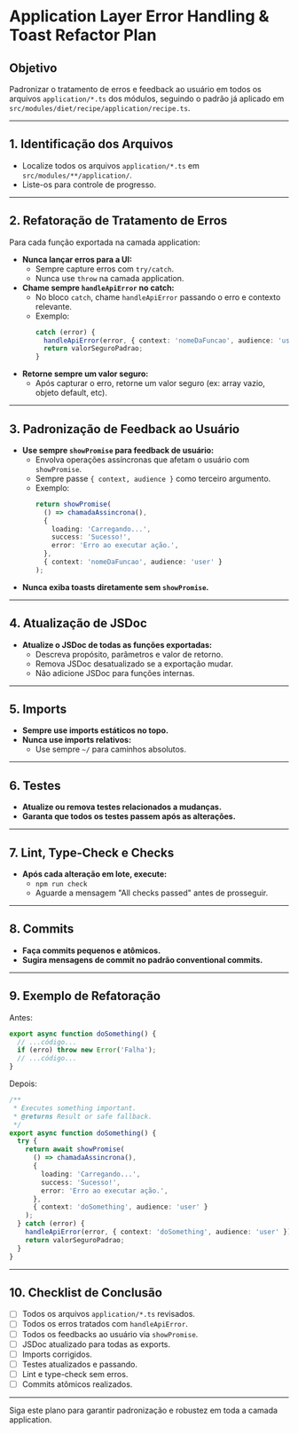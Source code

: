 # Application Layer Error Handling & Toast Refactor Plan

## Objetivo

Padronizar o tratamento de erros e feedback ao usuário em todos os arquivos `application/*.ts` dos módulos, seguindo o padrão já aplicado em `src/modules/diet/recipe/application/recipe.ts`.

---

## 1. Identificação dos Arquivos

- Localize todos os arquivos `application/*.ts` em `src/modules/**/application/`.
- Liste-os para controle de progresso.

---

## 2. Refatoração de Tratamento de Erros

Para cada função exportada na camada application:

- **Nunca lançar erros para a UI:**  
  - Sempre capture erros com `try/catch`.
  - Nunca use `throw` na camada application.
- **Chame sempre `handleApiError` no catch:**  
  - No bloco `catch`, chame `handleApiError` passando o erro e contexto relevante.
  - Exemplo:  
    ```ts
    catch (error) {
      handleApiError(error, { context: 'nomeDaFuncao', audience: 'user' });
      return valorSeguroPadrao;
    }
    ```
- **Retorne sempre um valor seguro:**  
  - Após capturar o erro, retorne um valor seguro (ex: array vazio, objeto default, etc).

---

## 3. Padronização de Feedback ao Usuário

- **Use sempre `showPromise` para feedback de usuário:**  
  - Envolva operações assíncronas que afetam o usuário com `showPromise`.
  - Sempre passe `{ context, audience }` como terceiro argumento.
  - Exemplo:  
    ```ts
    return showPromise(
      () => chamadaAssincrona(),
      {
        loading: 'Carregando...',
        success: 'Sucesso!',
        error: 'Erro ao executar ação.',
      },
      { context: 'nomeDaFuncao', audience: 'user' }
    );
    ```
- **Nunca exiba toasts diretamente sem `showPromise`.**

---

## 4. Atualização de JSDoc

- **Atualize o JSDoc de todas as funções exportadas:**  
  - Descreva propósito, parâmetros e valor de retorno.
  - Remova JSDoc desatualizado se a exportação mudar.
  - Não adicione JSDoc para funções internas.

---

## 5. Imports

- **Sempre use imports estáticos no topo.**
- **Nunca use imports relativos:**  
  - Use sempre `~/` para caminhos absolutos.

---

## 6. Testes

- **Atualize ou remova testes relacionados a mudanças.**
- **Garanta que todos os testes passem após as alterações.**

---

## 7. Lint, Type-Check e Checks

- **Após cada alteração em lote, execute:**  
  - `npm run check`
  - Aguarde a mensagem "All checks passed" antes de prosseguir.

---

## 8. Commits

- **Faça commits pequenos e atômicos.**
- **Sugira mensagens de commit no padrão conventional commits.**

---

## 9. Exemplo de Refatoração

Antes:
```ts
export async function doSomething() {
  // ...código...
  if (erro) throw new Error('Falha');
  // ...código...
}
```

Depois:
```ts
/**
 * Executes something important.
 * @returns Result or safe fallback.
 */
export async function doSomething() {
  try {
    return await showPromise(
      () => chamadaAssincrona(),
      {
        loading: 'Carregando...',
        success: 'Sucesso!',
        error: 'Erro ao executar ação.',
      },
      { context: 'doSomething', audience: 'user' }
    );
  } catch (error) {
    handleApiError(error, { context: 'doSomething', audience: 'user' });
    return valorSeguroPadrao;
  }
}
```

---

## 10. Checklist de Conclusão

- [ ] Todos os arquivos `application/*.ts` revisados.
- [ ] Todos os erros tratados com `handleApiError`.
- [ ] Todos os feedbacks ao usuário via `showPromise`.
- [ ] JSDoc atualizado para todas as exports.
- [ ] Imports corrigidos.
- [ ] Testes atualizados e passando.
- [ ] Lint e type-check sem erros.
- [ ] Commits atômicos realizados.

---

Siga este plano para garantir padronização e robustez em toda a camada application.
